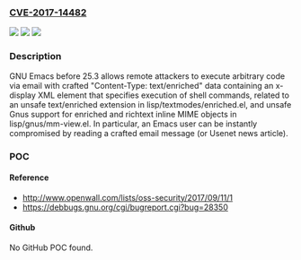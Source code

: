 ### [CVE-2017-14482](https://cve.mitre.org/cgi-bin/cvename.cgi?name=CVE-2017-14482)
![](https://img.shields.io/static/v1?label=Product&message=n%2Fa&color=blue)
![](https://img.shields.io/static/v1?label=Version&message=n%2Fa&color=blue)
![](https://img.shields.io/static/v1?label=Vulnerability&message=n%2Fa&color=brighgreen)

### Description

GNU Emacs before 25.3 allows remote attackers to execute arbitrary code via email with crafted "Content-Type: text/enriched" data containing an x-display XML element that specifies execution of shell commands, related to an unsafe text/enriched extension in lisp/textmodes/enriched.el, and unsafe Gnus support for enriched and richtext inline MIME objects in lisp/gnus/mm-view.el. In particular, an Emacs user can be instantly compromised by reading a crafted email message (or Usenet news article).

### POC

#### Reference
- http://www.openwall.com/lists/oss-security/2017/09/11/1
- https://debbugs.gnu.org/cgi/bugreport.cgi?bug=28350

#### Github
No GitHub POC found.

